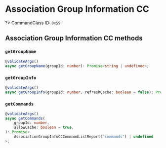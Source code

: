 # Association Group Information CC

?> CommandClass ID: `0x59`

## Association Group Information CC methods

### `getGroupName`

```ts
@validateArgs()
async getGroupName(groupId: number): Promise<string | undefined>;
```

### `getGroupInfo`

```ts
@validateArgs()
async getGroupInfo(groupId: number, refreshCache: boolean = false): Promise<{ mode: number; profile: number; eventCode: number; hasDynamicInfo: boolean; } | undefined>;
```

### `getCommands`

```ts
@validateArgs()
async getCommands(
	groupId: number,
	allowCache: boolean = true,
): Promise<
	AssociationGroupInfoCCCommandListReport["commands"] | undefined
>;
```
